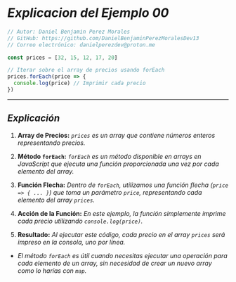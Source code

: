 <!-- Autor: Daniel Benjamin Perez Morales -->
<!-- GitHub: https://github.com/DanielBenjaminPerezMoralesDev13 -->
<!-- GitLab: https://gitlab.com/DanielBenjaminPerezMoralesDev13 -->
<!-- Correo electrónico: danielperezdev@proton.me -->

# ***Explicacion del Ejemplo 00***

```javascript
// Autor: Daniel Benjamin Perez Morales
// GitHub: https://github.com/DanielBenjaminPerezMoralesDev13
// Correo electrónico: danielperezdev@proton.me

const prices = [32, 15, 12, 17, 20]

// Iterar sobre el array de precios usando forEach
prices.forEach(price => {
  console.log(price) // Imprimir cada precio
})
```

---

## ***Explicación***

1. **Array de Precios:** *`prices` es un array que contiene números enteros representando precios.*

2. **Método `forEach`:** *`forEach` es un método disponible en arrays en JavaScript que ejecuta una función proporcionada una vez por cada elemento del array.*

3. **Función Flecha:** *Dentro de `forEach`, utilizamos una función flecha (`price => { ... }`) que toma un parámetro `price`, representando cada elemento del array `prices`.*

4. **Acción de la Función:** *En este ejemplo, la función simplemente imprime cada precio utilizando `console.log(price)`.*

5. **Resultado:** *Al ejecutar este código, cada precio en el array `prices` será impreso en la consola, uno por línea.*

- *El método `forEach` es útil cuando necesitas ejecutar una operación para cada elemento de un array, sin necesidad de crear un nuevo array como lo harías con `map`.*
